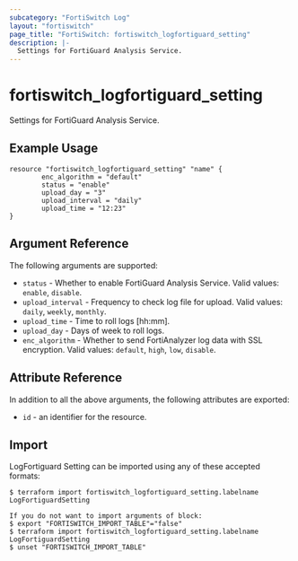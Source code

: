 ```yaml
---
subcategory: "FortiSwitch Log"
layout: "fortiswitch"
page_title: "FortiSwitch: fortiswitch_logfortiguard_setting"
description: |-
  Settings for FortiGuard Analysis Service.
---
```


# fortiswitch_logfortiguard_setting
Settings for FortiGuard Analysis Service.

## Example Usage

```hcl
resource "fortiswitch_logfortiguard_setting" "name" {
        enc_algorithm = "default"
        status = "enable"
        upload_day = "3"
        upload_interval = "daily"
        upload_time = "12:23"
}
```

## Argument Reference

The following arguments are supported:

* `status` - Whether to enable FortiGuard Analysis Service. Valid values: `enable`, `disable`.
* `upload_interval` - Frequency to check log file for upload. Valid values: `daily`, `weekly`, `monthly`.
* `upload_time` - Time to roll logs [hh:mm].
* `upload_day` - Days of week to roll logs.
* `enc_algorithm` - Whether to send FortiAnalyzer log data with SSL encryption. Valid values: `default`, `high`, `low`, `disable`.


## Attribute Reference

In addition to all the above arguments, the following attributes are exported:
* `id` - an identifier for the resource.

## Import

LogFortiguard Setting can be imported using any of these accepted formats:
```
$ terraform import fortiswitch_logfortiguard_setting.labelname LogFortiguardSetting

If you do not want to import arguments of block:
$ export "FORTISWITCH_IMPORT_TABLE"="false"
$ terraform import fortiswitch_logfortiguard_setting.labelname LogFortiguardSetting
$ unset "FORTISWITCH_IMPORT_TABLE"
```
